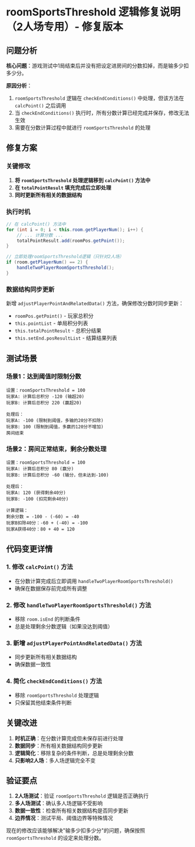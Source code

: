 # roomSportsThreshold 逻辑修复说明（2人场专用）- 修复版本

## 问题分析

**核心问题**：游戏测试中1局结束后并没有把设定进房间的分数扣掉，而是输多少扣多少分。

**原因分析**：
1. `roomSportsThreshold` 逻辑在 `checkEndConditions()` 中处理，但该方法在 `calcPoint()` 之后调用
2. 当 `checkEndConditions()` 执行时，所有分数计算已经完成并保存，修改无法生效
3. 需要在分数计算过程中就进行 `roomSportsThreshold` 的处理

## 修复方案

### 关键修改
1. **将 `roomSportsThreshold` 处理逻辑移到 `calcPoint()` 方法中**
2. **在 `totalPointResult` 填充完成后立即处理**
3. **同时更新所有相关的数据结构**

### 执行时机
```java
// 在 calcPoint() 方法中
for (int i = 0; i < this.room.getPlayerNum(); i++) {
    // ... 计算分数 ...
    totalPointResult.add(roomPos.getPoint());
}

// 立即处理roomSportsThreshold逻辑（只针对2人场）
if (room.getPlayerNum() == 2) {
    handleTwoPlayerRoomSportsThreshold();
}
```

### 数据结构同步更新
新增 `adjustPlayerPointAndRelatedData()` 方法，确保修改分数时同步更新：
- `roomPos.getPoint()` - 玩家总积分
- `this.pointList` - 单局积分列表  
- `this.totalPointResult` - 总积分结果
- `this.setEnd.posResultList` - 结算结果列表

## 测试场景

### 场景1：达到阈值时限制分数
```
设置：roomSportsThreshold = 100
玩家A: 计算后总积分 -120 (输超20)
玩家B: 计算后总积分 220 (赢超20)

处理后：
玩家A: -100 (限制到阈值，多输的20分不扣除)
玩家B: 100 (限制到阈值，多赢的120分不增加)
房间结束
```

### 场景2：房间正常结束，剩余分数处理
```
设置：roomSportsThreshold = 100
玩家A: 计算后总积分 80 (赢分)
玩家B: 计算后总积分 -60 (输分，但未达到-100)

处理后：
玩家A: 120 (获得剩余40分)
玩家B: -100 (扣完剩余40分)

计算逻辑：
剩余分数 = -100 - (-60) = -40
玩家B扣除40分：-60 + (-40) = -100
玩家A获得40分：80 + 40 = 120
```

## 代码变更详情

### 1. 修改 `calcPoint()` 方法
- 在分数计算完成后立即调用 `handleTwoPlayerRoomSportsThreshold()`
- 确保在数据保存前完成所有调整

### 2. 修改 `handleTwoPlayerRoomSportsThreshold()` 方法
- 移除 `room.isEnd` 的判断条件
- 总是处理剩余分数逻辑（如果没达到阈值）

### 3. 新增 `adjustPlayerPointAndRelatedData()` 方法
- 同步更新所有相关数据结构
- 确保数据一致性

### 4. 简化 `checkEndConditions()` 方法
- 移除 `roomSportsThreshold` 处理逻辑
- 只保留其他结束条件判断

## 关键改进

1. **时机正确**：在分数计算完成但未保存前进行处理
2. **数据同步**：所有相关数据结构同步更新
3. **逻辑简化**：移除复杂的条件判断，总是处理剩余分数
4. **只影响2人场**：多人场逻辑完全不变

## 验证要点

1. **2人场测试**：验证 `roomSportsThreshold` 逻辑是否正确执行
2. **多人场测试**：确认多人场逻辑不受影响
3. **数据一致性**：检查所有相关数据结构是否同步更新
4. **边界情况**：测试平局、阈值边界等特殊情况

现在的修改应该能够解决"输多少扣多少分"的问题，确保按照 `roomSportsThreshold` 的设定来处理分数。
